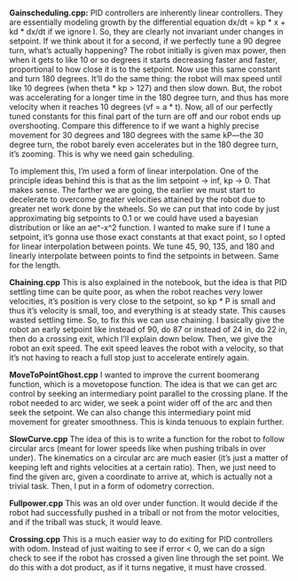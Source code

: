 **Gainscheduling.cpp:**
PID controllers are inherently linear controllers. They are essentially modeling growth by the differential equation dx/dt = kp * x + kd * dx/dt if we ignore I. So, they are clearly not invariant under changes in setpoint. If we think about it for a second, if we perfectly tune a 90 degree turn, what’s actually happening? The robot initially is given max power, then when it gets to like 10 or so degrees it starts decreasing faster and faster, proportional to how close it is to the setpoint. Now use this same constant and turn 180 degrees. It’ll do the same thing: the robot will max speed until like 10 degrees (when theta * kp > 127) and then slow down. But, the robot was accelerating for a longer time in the 180 degree turn, and thus has more velocity when it reaches 10 degrees (vf = a * t). Now, all of our perfectly tuned constants for this final part of the turn are off and our robot ends up overshooting. Compare this difference to if we want a highly precise movement for 30 degrees and 180 degrees with the same kP—the 30 degree turn, the robot barely even accelerates but in the 180 degree turn, it’s zooming. This is why we need gain scheduling.

To implement this, I’m used a form of linear interpolation. One of the principle ideas behind this is that as the lim setpoint -> inf, kp -> 0. That makes sense. The farther we are going, the earlier we must start to decelerate to overcome greater velocities attained by the robot due to greater net work done by the wheels. So we can put that into code by just approximating big setpoints to 0.1 or we could have used a bayesian distribution or like an ae^-x^2 function. I wanted to make sure if I tune a setpoint, it’s gonna use those exact constants at that exact point, so I opted for linear interpolation between points. We tune 45, 90, 135, and 180 and linearly interpolate between points to find the setpoints in between. Same for the length. 

**Chaining.cpp**
This is also explained in the notebook, but the idea is that PID settling time can be quite poor, as when the robot reaches very lower velocities, it’s position is very close to the setpoint, so kp * P is small and thus it’s velocity is small, too, and everything is at steady state. This causes wasted settling time. So, to fix this we can use chaining. I basically give the robot an early setpoint like instead of 90, do 87 or instead of 24 in, do 22 in, then do a crossing exit, which I’ll explain down below. Then, we give the robot an exit speed. The exit speed leaves the robot with a velocity, so that it’s not having to reach a full stop just to accelerate entirely again. 

**MoveToPointGhost.cpp**
I wanted to improve the current boomerang function, which is a movetopose function. The idea is that we can get arc control by seeking an intermediary point parallel to the crossing plane. If the robot needed to arc wider, we seek a point wider off of the arc and then seek the setpoint. We can also change this intermediary point mid movement for greater smoothness. This is kinda tenuous to explain further. 

**SlowCurve.cpp**
The idea of this is to write a function for the robot to follow circular arcs (meant for lower speeds like when pushing tribals in over under). The kinematics on a circular arc are much easier (it’s just a matter of keeping left and rights velocities at a certain ratio). Then, we just need to find the given arc, given a coordinate to arrive at, which is actually not a trivial task. Then, I put in a form of odometry correction. 

**Fullpower.cpp**
This was an old over under function. It would decide if the robot had successfully pushed in a triball or not from the motor velocities, and if the triball was stuck, it would leave. 

**Crossing.cpp**
This is a much easier way to do exiting for PID controllers with odom. Instead of just waiting to see if error < 0, we can do a sign check to see if the robot has crossed a given line through the set point. We do this with a dot product, as if it turns negative, it must have crossed. 
